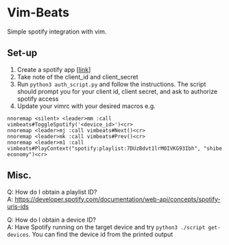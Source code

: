 # Vim-Beats


Simple spotify integration with vim.

## Set-up
1. Create a spotify app [[link](https://developer.spotify.com/dashboard)]
2. Take note of the client_id and client_secret
3. Run `python3 auth_script.py` and follow the instructions. The script should prompt you for your 
client id, client secret, and ask to authorize spotify access 
4. Update your vimrc with your desired macros
e.g.
```
nnoremap <silent> <leader>mm :call vimbeats#ToggleSpotify('<device_id>')<cr>
nnoremap <leader>mj :call vimbeats#Next()<cr>
nnoremap <leader>mk :call vimbeats#Prev()<cr>
nnoremap <leader>m1 :call vimbeats#PlayContext("spotify:playlist:7DUzBdvt1lrM0IVKG93Ibh", "shibe economy")<cr>
```


## Misc.
Q: How do I obtain a playlist ID?  
A: https://developer.spotify.com/documentation/web-api/concepts/spotify-uris-ids

Q: How do I obtain a device ID?  
A: Have Spotify running on the target device and try `python3 ./script get-devices`.
You can find the device id from the printed output



